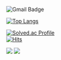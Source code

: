 ![Gmail Badge](https://img.shields.io/badge/Gmail-d14836?style=flat-square&logo=Gmail&logoColor=white&link=mailto:solbi1996@gmail.com)

[![Top Langs](https://github-readme-stats.vercel.app/api/top-langs/?username=PpoSil)](https://github.com/anuraghazra/github-readme-stats)
<!---
PpoSil/PpoSil is a ✨ special ✨ repository because its `README.md` (this file) appears on your GitHub profile.
You can click the Preview link to take a look at your changes.
--->

[![Solved.ac Profile](http://mazassumnida.wtf/api/v2/generate_badge?boj=caca30)](https://solved.ac/caca30/)  
[![Hits](https://hits.seeyoufarm.com/api/count/incr/badge.svg?url=https%3A%2F%2Fgithub.com%2Fgjbae1212%2Fhit-counter&count_bg=%23C7CCFF&title_bg=%23FFCDCD&icon=&icon_color=%23F4D2FF&title=hits&edge_flat=false)](https://hits.seeyoufarm.com)

<img src="https://img.shields.io/badge/Python-3766AB?style=flat-square&logo=Python&logoColor=white"/>
<a href="https://www.instagram.com/bbee_ppoo/" target="_blank"><img src="https://img.shields.io/badge/instargram-F5A9BC?style=flat-square&logo=이미지 이름&logoColor=white"/></a>
